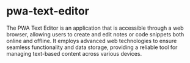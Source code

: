 # pwa-text-editor
The PWA Text Editor is an application that is accessible through a web browser, allowing users to create and edit notes or code snippets both online and offline. It employs advanced web technologies to ensure seamless functionality and data storage, providing a reliable tool for managing text-based content across various devices.
